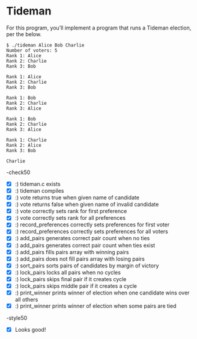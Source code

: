 # Tideman
For this program, you’ll implement a program that runs a Tideman election, per the below.

```
$ ./tideman Alice Bob Charlie
Number of voters: 5
Rank 1: Alice
Rank 2: Charlie
Rank 3: Bob

Rank 1: Alice
Rank 2: Charlie
Rank 3: Bob

Rank 1: Bob
Rank 2: Charlie
Rank 3: Alice

Rank 1: Bob
Rank 2: Charlie
Rank 3: Alice

Rank 1: Charlie
Rank 2: Alice
Rank 3: Bob

Charlie
```

-check50
-[x] :) tideman.c exists
-[x] :) tideman compiles
-[x] :) vote returns true when given name of candidate
-[x] :) vote returns false when given name of invalid candidate
-[x] :) vote correctly sets rank for first preference
-[x] :) vote correctly sets rank for all preferences
-[x] :) record_preferences correctly sets preferences for first voter
-[x] :) record_preferences correctly sets preferences for all voters
-[x] :) add_pairs generates correct pair count when no ties
-[x] :) add_pairs generates correct pair count when ties exist
-[x] :) add_pairs fills pairs array with winning pairs
-[x] :) add_pairs does not fill pairs array with losing pairs
-[x] :) sort_pairs sorts pairs of candidates by margin of victory
-[x] :) lock_pairs locks all pairs when no cycles
-[x] :) lock_pairs skips final pair if it creates cycle
-[x] :) lock_pairs skips middle pair if it creates a cycle
-[x] :) print_winner prints winner of election when one candidate wins over all others
-[x] :) print_winner prints winner of election when some pairs are tied

-style50
-[x] Looks good!

